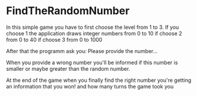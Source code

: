 # FindTheRandomNumber


In this simple game you have to first choose the level from 1 to 3.
If you choose 1 the application draws integer numbers from 0 to 10
if choose 2 from 0 to 40
if choose 3 from 0 to 1000

After that the programm ask you:
Please provide the number...

When you provide a wrong number you'll be informed
if this number is smaller or maybe greater than the random 
number.

At the end of the game when you finally find the right number 
you're getting an information that you won! and how many turns 
the game took you

